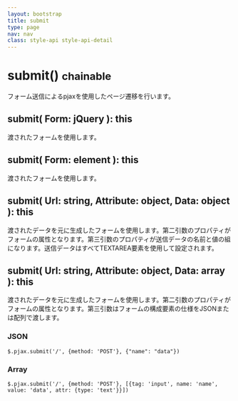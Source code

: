 ```yaml
---
layout: bootstrap
title: submit
type: page
nav: nav
class: style-api style-api-detail
---
```


# submit() <small><span class="label label-info">chainable</span></small>
フォーム送信によるpjaxを使用したページ遷移を行います。

## submit( Form: jQuery ): this
渡されたフォームを使用します。

## submit( Form: element ): this
渡されたフォームを使用します。

## submit( Url: string, Attribute: object, Data: object ): this
渡されたデータを元に生成したフォームを使用します。第二引数のプロパティがフォームの属性となります。第三引数のプロパティが送信データの名前と値の組になります。送信データはすべてTEXTAREA要素を使用して設定されます。

## submit( Url: string, Attribute: object, Data: array ): this
渡されたデータを元に生成したフォームを使用します。第二引数のプロパティがフォームの属性となります。第三引数はフォームの構成要素の仕様をJSONまたは配列で渡します。

### JSON
`$.pjax.submit('/', {method: 'POST'}, {"name": "data"})`

### Array
`$.pjax.submit('/', {method: 'POST'}, [{tag: 'input', name: 'name', value: 'data', attr: {type: 'text'}}])`
